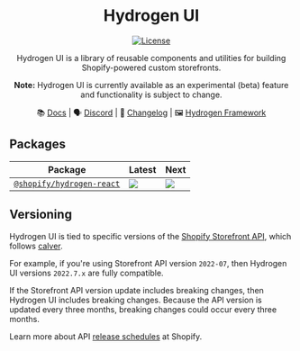 <div align="center">

# Hydrogen UI

<a href="https://github.com/Shopify/hydrogen-ui/blob/2022-7/LICENSE.md"><img src="https://img.shields.io/npm/l/@shopify/hydrogen.svg?sanitize=true" alt="License"></a>

Hydrogen UI is a library of reusable components and utilities for building Shopify-powered custom storefronts.

**Note:** Hydrogen UI is currently available as an experimental (beta) feature and functionality is subject to change.

📚 [Docs](https://shopify.dev/custom-storefronts/hydrogen/alternate-frameworks) | 🗣 [Discord](https://discord.gg/Hefq6w5c5d) | 📝 [Changelog](./packages/react/CHANGELOG.md) | 🖼 [Hydrogen Framework](https://github.com/Shopify/hydrogen)

</div>

## Packages

| Package                                       | Latest                                                                                                                                          | Next                                                                                                                                          |
| --------------------------------------------- | ----------------------------------------------------------------------------------------------------------------------------------------------- | --------------------------------------------------------------------------------------------------------------------------------------------- |
| [`@shopify/hydrogen-react`](/packages/react/) | <a href="https://www.npmjs.com/package/@shopify/hydrogen-react"><img src="https://img.shields.io/npm/v/@shopify/hydrogen-react/latest.svg"></a> | <a href="https://www.npmjs.com/package/@shopify/hydrogen-react"><img src="https://img.shields.io/npm/v/@shopify/hydrogen-react/next.svg"></a> |

## Versioning

Hydrogen UI is tied to specific versions of the [Shopify Storefront API](https://shopify.dev/api/storefront), which follows [calver](https://calver.org/).

For example, if you're using Storefront API version `2022-07`, then Hydrogen UI versions `2022.7.x` are fully compatible.

If the Storefront API version update includes breaking changes, then Hydrogen UI includes breaking changes. Because the API version is updated every three months, breaking changes could occur every three months.

Learn more about API [release schedules](https://shopify.dev/api/usage/versioning#release-schedule) at Shopify.
